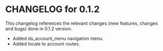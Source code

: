 # CHANGELOG for 0.1.2

This changelog references the relevant changes (new features, changes and bugs) done in 0.1.2 version.

  * Added ds_account_menu navigation menu.
  * Added locale to account routes.
  